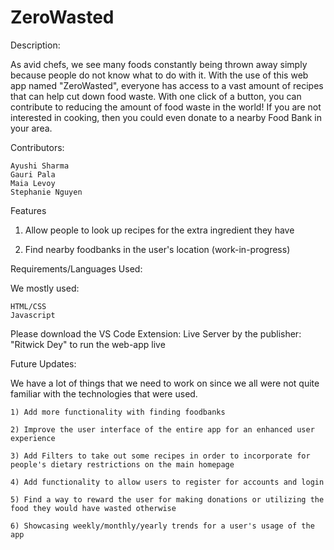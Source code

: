 # ZeroWasted
Description: 

As avid chefs, we see many foods constantly being thrown away simply because people do not know what to do with it. With the use of this web app named "ZeroWasted", everyone has access to a vast amount of recipes that can help cut down food waste. With one click of a button, you can contribute to reducing the amount of food waste in the world! If you are not interested in cooking, then you could even donate to a nearby Food Bank in your area. 

Contributors: 

    Ayushi Sharma
    Gauri Pala
    Maia Levoy
    Stephanie Nguyen

Features

1) Allow people to look up recipes for the extra ingredient they have 

2) Find nearby foodbanks in the user's location (work-in-progress)

Requirements/Languages Used: 

We mostly used:

    HTML/CSS
    Javascript
    

Please download the VS Code Extension: Live Server by the publisher: "Ritwick Dey" to run the web-app live 


Future Updates: 

We have a lot of things that we need to work on since we all were not quite familiar with the technologies that were used. 

    1) Add more functionality with finding foodbanks
    
    2) Improve the user interface of the entire app for an enhanced user experience 
    
    3) Add Filters to take out some recipes in order to incorporate for people's dietary restrictions on the main homepage 
    
    4) Add functionality to allow users to register for accounts and login
    
    5) Find a way to reward the user for making donations or utilizing the food they would have wasted otherwise 
    
    6) Showcasing weekly/monthly/yearly trends for a user's usage of the app




